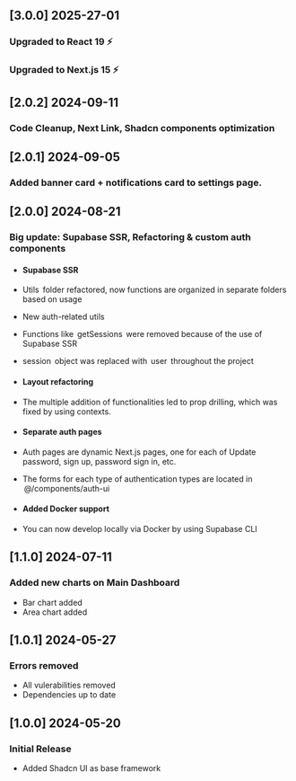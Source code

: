 ## [3.0.0] 2025-27-01

### Upgraded to React 19 ⚡️

### Upgraded to Next.js 15 ⚡️

## [2.0.2] 2024-09-11

### Code Cleanup, Next Link, Shadcn components optimization

## [2.0.1] 2024-09-05

### Added banner card + notifications card to settings page. 

## [2.0.0] 2024-08-21

### Big update: Supabase SSR, Refactoring & custom auth components

- #### Supabase SSR
- Utils ⁠ folder refactored, now functions are organized in separate folders based on usage
- ⁠New auth-related utils
- ⁠Functions like ⁠ getSessions ⁠ were removed because of the use of Supabase SSR
- session ⁠ object was replaced with ⁠ user ⁠ throughout the project

- #### Layout refactoring
- ⁠The multiple addition of functionalities led to prop drilling, which was fixed by using contexts.

- #### Separate auth pages
- ⁠Auth pages are dynamic Next.js pages, one for each of Update password, sign up, password sign in, etc.
- ⁠The forms for each type of authentication types are located in ⁠ @/components/auth-ui 

- #### Added Docker support
- You can now develop locally via Docker by using Supabase CLI

## [1.1.0] 2024-07-11

### Added new charts on Main Dashboard

- Bar chart added
- Area chart added

## [1.0.1] 2024-05-27

### Errors removed

- All vulerabilities removed
- Dependencies up to date

## [1.0.0] 2024-05-20

### Initial Release

- Added Shadcn UI as base framework